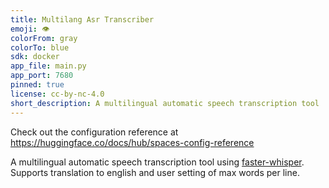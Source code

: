 ```yaml
---
title: Multilang Asr Transcriber
emoji: 👁
colorFrom: gray
colorTo: blue
sdk: docker
app_file: main.py
app_port: 7680
pinned: true
license: cc-by-nc-4.0
short_description: A multilingual automatic speech transcription tool
---
```


Check out the configuration reference at https://huggingface.co/docs/hub/spaces-config-reference

A multilingual automatic speech transcription tool using [faster-whisper](https://github.com/SYSTRAN/faster-whisper). Supports translation to english and user setting of max words per line.